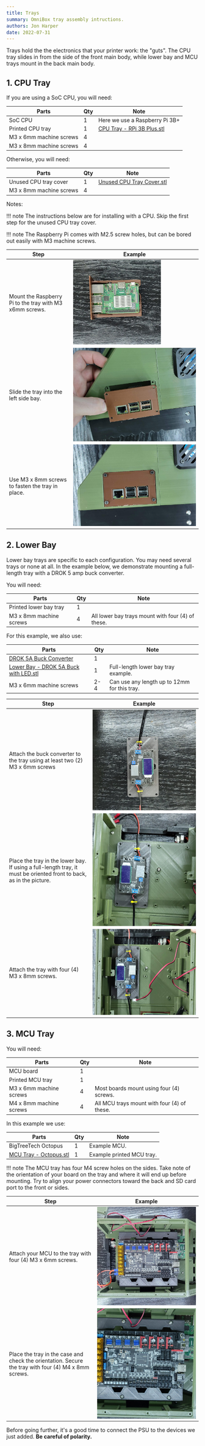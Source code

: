 ```yaml
---
title: Trays
summary: OmniBox tray assembly intructions.
authors: Jon Harper
date: 2022-07-31
---
```


Trays hold the the electronics that your printer work: the "guts". The CPU tray slides in from the side of the front main body, while lower bay and MCU trays mount in the back main body.

## 1. CPU Tray

If you are using a SoC CPU, you will need:

| Parts                     | Qty | Note                            |
|---------------------------|-----|---------------------------------|
| SoC CPU                   | 1   | Here we use a Raspberry Pi 3B+  |
| Printed CPU tray          | 1   | [CPU Tray - RPi 3B Plus.stl][1] |
| M3 x 6mm machine screws   | 4   |                                 |
| M3 x 8mm machine screws   | 4   |                                 |

Otherwise, you will need:

| Parts                     | Qty | Note                            |
|---------------------------|-----|---------------------------------|
| Unused CPU tray cover     | 1   | [Unused CPU Tray Cover.stl][2]  |
| M3 x 8mm machine screws   | 4   |                                 |

Notes:

!!! note
    The instructions below are for installing with a CPU. Skip the first step for the unused CPU tray cover.

!!! note
    The Raspberry Pi comes with M2.5 screw holes, but can be bored out easily with M3 machine screws.

| Step | Example |
|------|---------|
| Mount the Raspberry Pi to the tray with M3 x6mm screws. | [![raspberry pi installation][5]][5] |
| Slide the tray into the left side bay. | [![tray location][6]][6] |
| Use M3 x 8mm screws to fasten the tray in place. | [![tray location][7]][7] |

## 2. Lower Bay

Lower bay trays are specific to each configuration. You may need several trays or none at all. In the example below, we demonstrate mounting a full-length tray with a DROK 5 amp buck converter.

You will need:

| Parts                     | Qty | Note                                                |
|---------------------------|-----|-----------------------------------------------------|
| Printed lower bay tray    | 1   |                                                     |
| M3 x 8mm machine screws   | 4   | All lower bay trays mount with four (4) of these.   |

For this example, we also use:

| Parts                                      | Qty | Note                                           |
|--------------------------------------------|-----|------------------------------------------------|
| [DROK 5A Buck Converter][13]               | 1   |                                                |
| [Lower Bay - DROK 5A Buck with LED.stl][3] | 1   | Full-length lower bay tray example.            |
| M3 x 6mm machine screws                    | 2-4 | Can use any length up to 12mm for this tray.   |

| Step | Example |
|------|---------|
| Attach the buck converter to the tray using at least two (2) M3 x 6mm screws | [![buck converter attached to tray][8]][8] |
| Place the tray in the lower bay. If using a full-length tray, it must be oriented front to back, as in the picture. | [![full-length tray correctly placed][9]][9] |
| Attach the tray with four (4) M3 x 8mm screws. | [![attached tray][10]][10] |

## 3. MCU Tray

You will need:

| Parts                     | Qty | Note                                        |
|---------------------------|-----|---------------------------------------------|
| MCU board                 | 1   |                                             |
| Printed MCU tray          | 1   |                                             |
| M3 x 6mm machine screws   | 4   | Most boards mount using four (4) screws.    |
| M4 x 8mm machine screws   | 4   | All MCU trays mount with four (4) of these. |

In this example we use:

| Parts                     | Qty | Note                                        |
|---------------------------|-----|---------------------------------------------|
| BigTreeTech Octopus       | 1   | Example MCU.                                |
| [MCU Tray - Octopus.stl][4] | 1 | Example printed MCU tray.                   |

!!! note
    The MCU tray has four M4 screw holes on the sides. Take note of the orientation of your board on the tray and where it will end up before mounting. Try to align your power connectors toward the back and SD card port to the front or sides.

| Step | Example |
|------|---------|
| Attach your MCU to the tray with four (4) M3 x 6mm screws. | [![mounting the mcu][11]][11] |
| Place the tray in the case and check the orientation. Secure the tray with four (4) M4 x 8mm screws. | [![screws attached][12]][12] |

Before going further, it's a good time to connect the PSU to the devices we just added. **Be careful of polarity.**

[1]: https://github.com/jon-harper/OmniBox/blob/main/Trays/CPU/Raspberry%20Pi%203B%20Plus/CPU%20Tray%20-%20RPi%203B%20Plus.stl
[2]: https://github.com/jon-harper/OmniBox/blob/main/Trays/CPU/Unused%20CPU%20Tray%20Cover.stl
[3]: https://github.com/jon-harper/OmniBox/blob/main/Trays/Lower%20Bay/DROK%205A%20Buck%20with%20LED/Lower%20Bay%20-%20DROK%205A%20Buck%20with%20LED.stl
[4]: https://github.com/jon-harper/OmniBox/blob/main/Trays/MCU/BTT%20Octopus/MCU%20Tray%20-%20Octopus.stl
[5]: ../img/assembly/cpu_tray.jpg
[6]: ../img/assembly/cpu_insert.jpg
[7]: ../img/assembly/cpu_finished.jpg
[8]: ../img/assembly/lower_bay_tray.jpg
[9]: ../img/assembly/lower_bay_placement.jpg
[10]: ../img/assembly/lower_bay_finished.jpg
[11]: ../img/assembly/mcu_placement.jpg
[12]: ../img/assembly/mcu_finished.jpg
[13]: https://www.amazon.com/DROK-Adjustable-Converter-Transformer-Protective/dp/B07JZ2GQJF
